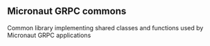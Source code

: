 ## Micronaut GRPC commons

Common library implementing shared classes and functions used by Micronaut GRPC applications
